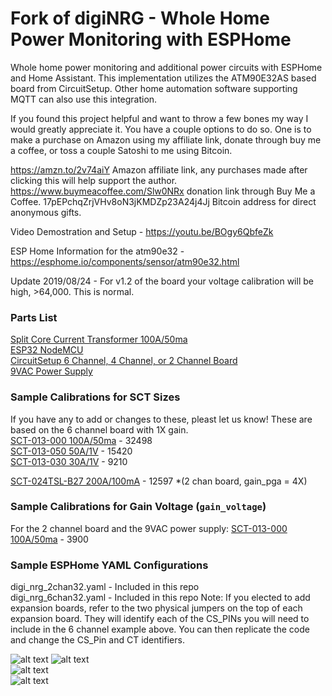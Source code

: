 # Fork of digiNRG - Whole Home Power Monitoring with ESPHome
Whole home power monitoring and additional power circuits with ESPHome and Home Assistant. This implementation utilizes the ATM90E32AS based board from CircuitSetup. Other home automation software supporting MQTT can also use this integration.

If you found this project helpful and want to throw a few bones my way I would greatly appreciate it. You have a couple options to do so. One is to make a purchase on Amazon using my affiliate link, donate through buy me a coffee, or toss a couple Satoshi to me using Bitcoin.

https://amzn.to/2v74aiY Amazon affiliate link, any purchases made after clicking this will help support the author. 
https://www.buymeacoffee.com/Slw0NRx donation link through Buy Me a Coffee. 
17pEPchqZrjVHv8oN3jKMDZp23A24j4Jj Bitcoin address for direct anonymous gifts.

Video Demostration and Setup - https://youtu.be/BOgy6QbfeZk

ESP Home Information for the atm90e32 -   https://esphome.io/components/sensor/atm90e32.html


Update 2019/08/24 - For v1.2 of the board your voltage calibration will be high, >64,000. This is normal.

### Parts List
[Split Core Current Transformer 100A/50ma](https://amzn.to/2JtuRSt)  
[ESP32 NodeMCU](https://amzn.to/2XvEBAs)  
[CircuitSetup 6 Channel, 4 Channel, or 2 Channel Board](https://circuitsetup.us/index.php/product-category/power-management/)  
[9VAC Power Supply](https://amzn.to/2Jt4uMh)

### Sample Calibrations for SCT Sizes
If you have any to add or changes to these, pleast let us know! These are based on the 6 channel board with 1X gain.  
[SCT-013-000 100A/50ma](https://amzn.to/2JtuRSt) - 32498  
[SCT-013-050 50A/1V](https://amzn.to/2XzkyB3) - 15420  
[SCT-013-030 30A/1V](https://amzn.to/2FZLdB9) - 9210  

[SCT-024TSL-B27 200A/100mA](https://circuitsetup.us/product/200a-100ma-current-transformer-yhdc-sct-024-24mm/) - 12597 \*(2 chan board, gain_pga = 4X)

### Sample Calibrations for Gain Voltage (`gain_voltage`)
For the 2 channel board and the 9VAC power supply:
[SCT-013-000 100A/50ma](https://amzn.to/2JtuRSt) - 3900

### Sample ESPHome YAML Configurations
digi_nrg_2chan32.yaml - Included in this repo   
digi_nrg_6chan32.yaml - Included in this repo
Note: If you elected to add expansion boards, refer to the two physical jumpers on the top of each expansion board. They will identify each of the CS_PINs you will need to include in the 6 channel example above. You can then replicate the code and change the CS_Pin and CT identifiers.

![alt text](https://raw.githubusercontent.com/digiblur/digiNRG_ESPHome/master/jpgs/2chan_board.jpg "2 Channel")
![alt text](https://i0.wp.com/circuitsetup.us/wp-content/uploads/2019/09/energy_meter_solar_kit.jpg "4 Channel")  
![alt text](https://raw.githubusercontent.com/digiblur/digiNRG_ESPHome/master/jpgs/6chan_board.jpg "6 Channel")  
![alt text](https://raw.githubusercontent.com/digiblur/digiNRG_ESPHome/master/jpgs/sct_100a.jpg "SCT")  
